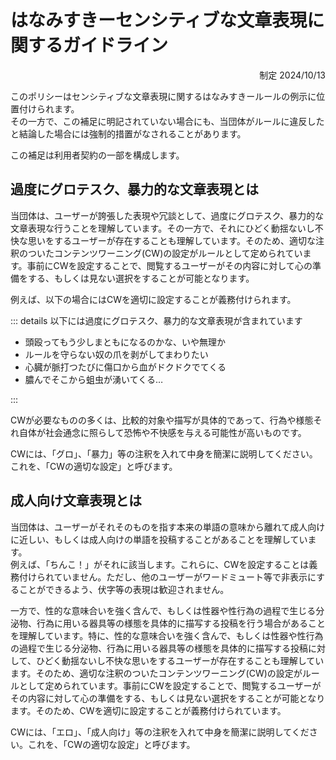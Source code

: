 # はなみすきーセンシティブな文章表現に関するガイドライン

<div style="text-align: right;">
制定 2024/10/13
</div>

このポリシーはセンシティブな文章表現に関するはなみすきールールの例示に位置付けられます。  
その一方で、この補足に明記されていない場合にも、当団体がルールに違反したと結論した場合には強制的措置がなされることがあります。

この補足は利用者契約の一部を構成します。

## 過度にグロテスク、暴力的な文章表現とは

当団体は、ユーザーが誇張した表現や冗談として、過度にグロテスク、暴力的な文章表現な行うことを理解しています。その一方で、それにひどく動揺ないし不快な思いをするユーザーが存在することも理解しています。そのため、適切な注釈のついたコンテンツワーニング(CW)の設定がルールとして定められています。事前にCWを設定することで、閲覧するユーザーがその内容に対して心の準備をする、もしくは見ない選択をすることが可能となります。

例えば、以下の場合にはCWを適切に設定することが義務付けられます。

::: details 以下には過度にグロテスク、暴力的な文章表現が含まれています

- 頭殴ってもう少しまともになるのかな、いや無理か
- ルールを守らない奴の爪を剥がしてまわりたい
- 心臓が脈打つたびに傷口から血がドクドクでてくる
- 膿んでそこから蛆虫が湧いてくる…

:::

CWが必要なものの多くは、比較的対象や描写が具体的であって、行為や様態それ自体が社会通念に照らして恐怖や不快感を与える可能性が高いものです。

CWには、「グロ」、「暴力」等の注釈を入れて中身を簡潔に説明してください。これを、「CWの適切な設定」と呼びます。

## 成人向け文章表現とは

当団体は、ユーザーがそれそのものを指す本来の単語の意味から離れて成人向けに近しい、もしくは成人向けの単語を投稿することがあることを理解しています。  
例えば、「ちんこ！」がそれに該当します。これらに、CWを設定することは義務付けられていません。ただし、他のユーザーがワードミュート等で非表示にすることができるよう、伏字等の表現は歓迎されません。

一方で、性的な意味合いを強く含んで、もしくは性器や性行為の過程で生じる分泌物、行為に用いる器具等の様態を具体的に描写する投稿を行う場合があることを理解しています。特に、性的な意味合いを強く含んで、もしくは性器や性行為の過程で生じる分泌物、行為に用いる器具等の様態を具体的に描写する投稿に対して、ひどく動揺ないし不快な思いをするユーザーが存在することも理解しています。そのため、適切な注釈のついたコンテンツワーニング(CW)の設定がルールとして定められています。事前にCWを設定することで、閲覧するユーザーがその内容に対して心の準備をする、もしくは見ない選択をすることが可能となります。そのため、CWを適切に設定することが義務付けられています。

CWには、「エロ」、「成人向け」等の注釈を入れて中身を簡潔に説明してください。これを、「CWの適切な設定」と呼びます。

